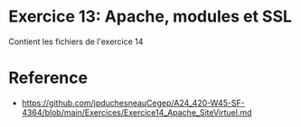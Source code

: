 # Exercice 13: Apache, modules et SSL

Contient les fichiers de l'exercice 14

# Reference

- https://github.com/jpduchesneauCegep/A24_420-W45-SF-4364/blob/main/Exercices/Exercice14_Apache_SiteVirtuel.md
